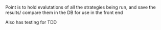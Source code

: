 Point is to hold evalutations of all the strategies being run, and save the results/ compare them in the DB for use in the front end

Also has testing for TDD
